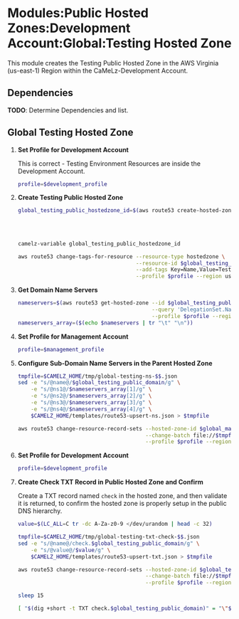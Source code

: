 # Modules:Public Hosted Zones:Development Account:Global:Testing Hosted Zone

This module creates the Testing Public Hosted Zone in the AWS Virginia (us-east-1) Region within the
CaMeLz-Development Account.

## Dependencies

**TODO**: Determine Dependencies and list.

## Global Testing Hosted Zone

1. **Set Profile for Development Account**

    This is correct - Testing Environment Resources are inside the Development Account.

    ```bash
    profile=$development_profile
    ```

1. **Create Testing Public Hosted Zone**

    ```bash
    global_testing_public_hostedzone_id=$(aws route53 create-hosted-zone --name $global_testing_public_domain \
                                                                         --hosted-zone-config Comment="Public Zone for $global_testing_public_domain",PrivateZone=false \
                                                                         --caller-reference $(date +%s) \
                                                                         --query 'HostedZone.Id' \
                                                                         --profile $profile --region us-east-1 --output text | cut -f3 -d /)
    camelz-variable global_testing_public_hostedzone_id

    aws route53 change-tags-for-resource --resource-type hostedzone \
                                         --resource-id $global_testing_public_hostedzone_id \
                                         --add-tags Key=Name,Value=Testing-PublicHostedZone Key=Company,Value=CaMeLz Key=Environment,Value=Testing \
                                         --profile $profile --region us-east-1 --output text
    ```

1. **Get Domain Name Servers**

    ```bash
    nameservers=$(aws route53 get-hosted-zone --id $global_testing_public_hostedzone_id \
                                              --query 'DelegationSet.NameServers' \
                                              --profile $profile --region us-east-1 --output text)
    nameservers_array=($(echo $nameservers | tr "\t" "\n"))
    ```

1. **Set Profile for Management Account**

    ```bash
    profile=$management_profile
    ```

1. **Configure Sub-Domain Name Servers in the Parent Hosted Zone**

    ```bash
    tmpfile=$CAMELZ_HOME/tmp/global-testing-ns-$$.json
    sed -e "s/@name@/$global_testing_public_domain/g" \
        -e "s/@ns1@/$nameservers_array[1]/g" \
        -e "s/@ns2@/$nameservers_array[2]/g" \
        -e "s/@ns3@/$nameservers_array[3]/g" \
        -e "s/@ns4@/$nameservers_array[4]/g" \
        $CAMELZ_HOME/templates/route53-upsert-ns.json > $tmpfile

    aws route53 change-resource-record-sets --hosted-zone-id $global_management_public_hostedzone_id \
                                            --change-batch file://$tmpfile \
                                            --profile $profile --region us-east-1 --output text
    ```

1. **Set Profile for Development Account**

    ```bash
    profile=$development_profile
    ```

1. **Create Check TXT Record in Public Hosted Zone and Confirm**

   Create a TXT record named `check` in the hosted zone, and then validate it is returned, to confirm the hosted zone is
   properly setup in the public DNS hierarchy.

    ```bash
    value=$(LC_ALL=C tr -dc A-Za-z0-9 </dev/urandom | head -c 32)

    tmpfile=$CAMELZ_HOME/tmp/global-testing-txt-check-$$.json
    sed -e "s/@name@/check.$global_testing_public_domain/g" \
        -e "s/@value@/$value/g" \
        $CAMELZ_HOME/templates/route53-upsert-txt.json > $tmpfile

    aws route53 change-resource-record-sets --hosted-zone-id $global_testing_public_hostedzone_id \
                                            --change-batch file://$tmpfile \
                                            --profile $profile --region us-east-1 --output text

    sleep 15

    [ "$(dig +short -t TXT check.$global_testing_public_domain)" = "\"$value\"" ] && echo "Check confirmed" || echo "Check failed"
    ```
